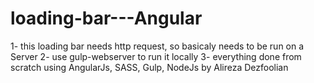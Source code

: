 # loading-bar---Angular

1- this loading bar needs http request, so basicaly needs to be run on a Server
2- use gulp-webserver to run it locally
3- everything done from scratch using AngularJs, SASS, Gulp, NodeJs by Alireza Dezfoolian
